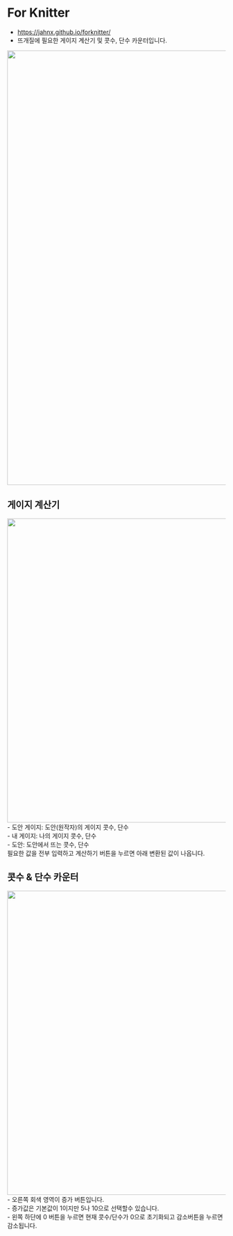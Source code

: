 # For Knitter
- https://jahnx.github.io/forknitter/
- 뜨개질에 필요한 게이지 계산기 및 콧수, 단수 카운터입니다.

<img width="1000" src="https://user-images.githubusercontent.com/72085261/191739172-d26f847b-2208-42c5-afe3-4016b59eac5d.png">

## 게이지 계산기
<img width="700" src="https://user-images.githubusercontent.com/72085261/191739609-65b6c079-f4a3-4596-8489-7171662cab62.gif" />
- 도안 게이지: 도안(원작자)의 게이지 콧수, 단수 <br />
- 내 게이지: 나의 게이지 콧수, 단수 <br />
- 도안: 도안에서 뜨는 콧수, 단수 <br />
필요한 값을 전부 입력하고 계산하기 버튼을 누르면 아래 변환된 값이 나옵니다.

## 콧수 & 단수 카운터
<img width="700" src="https://user-images.githubusercontent.com/72085261/191739616-2ca45afe-69fd-4a5b-bc79-88fb9ac9e9c6.gif" />
- 오른쪽 회색 영역이 증가 버튼입니다. <br />
- 증가값은 기본값이 1이지만 5나 10으로 선택할수 있습니다. <br />
- 왼쪽 하단에 0 버튼을 누르면 현재 콧수/단수가 0으로 초기화되고 감소버튼을 누르면 감소됩니다.
